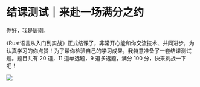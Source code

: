 # 结课测试｜来赴一场满分之约
你好，我是唐刚。

《Rust语言从入门到实战》正式结课了，非常开心能和你交流技术、共同进步，为认真学习的你点赞！为了帮你检验自己的学习成果，我特意准备了一套结课测试题。题目共有 20 道，11 道单选题，9 道多选题，满分 100 分，快来挑战一下吧！

[![](images/740086/28d1be62669b4f3cc01c36466bf811a4.png)](http://time.geekbang.org/quiz/intro?act_id=6754&exam_id=14450)